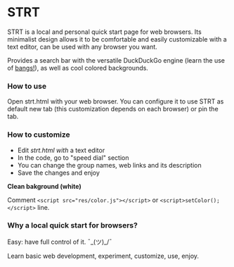 # STRT

STRT is a local and personal quick start page for web browsers. Its minimalist design allows it to be comfortable and easily customizable with a text editor,  can be used with any browser you want.

Provides a search bar with the versatile DuckDuckGo engine (learn the use of [bangs!](https://help.duckduckgo.com/duckduckgo-help-pages/features/bangs/)), as well as cool colored backgrounds.


### How to use

Open strt.html with your web browser. You can configure it to use STRT as default new tab (this customization depends on each browser) or pin the tab.

### How to customize

- Edit *strt.html with* a text editor
- In the code, go to "speed dial" section
- You can change the group names, web links and its description
- Save the changes and enjoy

**Clean bakground (white)**

Comment `<script src="res/color.js"></script>` or `<script>setColor();</script>` line.

### Why a local quick start for browsers?

Easy: have full control of it. ¯\_(ツ)_/¯

Learn basic web development, experiment, customize, use, enjoy.

